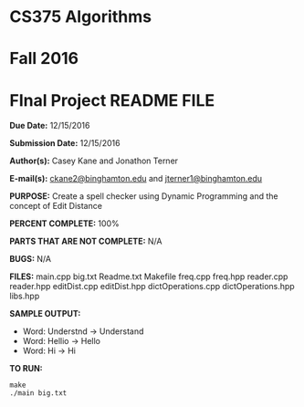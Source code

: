 # CS375 Algorithms
# Fall 2016
# FInal Project README FILE

**Due Date:** 12/15/2016

**Submission Date:** 12/15/2016

**Author(s):** Casey Kane and Jonathon Terner

**E-mail(s):** ckane2@binghamton.edu and jterner1@binghamton.edu

**PURPOSE:** Create a spell checker using Dynamic Programming and the concept of Edit Distance


**PERCENT COMPLETE:** 100%

**PARTS THAT ARE NOT COMPLETE:** N/A

**BUGS:** N/A

**FILES:** main.cpp big.txt Readme.txt Makefile freq.cpp freq.hpp reader.cpp reader.hpp editDist.cpp editDist.hpp dictOperations.cpp dictOperations.hpp libs.hpp

**SAMPLE OUTPUT:**
* Word: Understnd -> Understand
* Word: Hellio -> Hello 
* Word: Hi -> Hi

**TO RUN:**
```
make
./main big.txt
```

